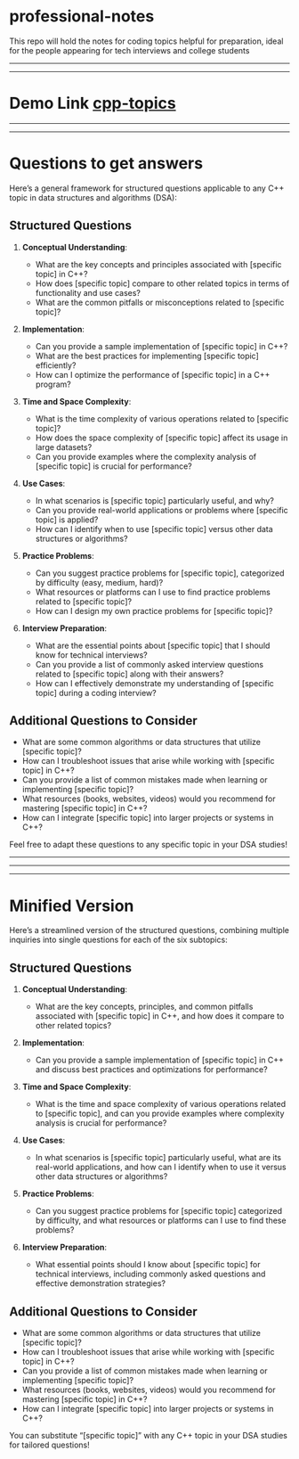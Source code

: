 # professional-notes
This repo will hold the notes for coding topics helpful for preparation, ideal for the people appearing for tech interviews and college students

---
---

# Demo Link [cpp-topics](/professional-notes/cpp-notes/ "Cpp topics index page")

---
---

# Questions to get answers

Here’s a general framework for structured questions applicable to any C++ topic in data structures and algorithms (DSA):

## Structured Questions

1. **Conceptual Understanding**:
   - What are the key concepts and principles associated with [specific topic] in C++?
   - How does [specific topic] compare to other related topics in terms of functionality and use cases?
   - What are the common pitfalls or misconceptions related to [specific topic]?

2. **Implementation**:
   - Can you provide a sample implementation of [specific topic] in C++?
   - What are the best practices for implementing [specific topic] efficiently?
   - How can I optimize the performance of [specific topic] in a C++ program?

3. **Time and Space Complexity**:
   - What is the time complexity of various operations related to [specific topic]?
   - How does the space complexity of [specific topic] affect its usage in large datasets?
   - Can you provide examples where the complexity analysis of [specific topic] is crucial for performance?

4. **Use Cases**:
   - In what scenarios is [specific topic] particularly useful, and why?
   - Can you provide real-world applications or problems where [specific topic] is applied?
   - How can I identify when to use [specific topic] versus other data structures or algorithms?

5. **Practice Problems**:
   - Can you suggest practice problems for [specific topic], categorized by difficulty (easy, medium, hard)?
   - What resources or platforms can I use to find practice problems related to [specific topic]?
   - How can I design my own practice problems for [specific topic]?

6. **Interview Preparation**:
   - What are the essential points about [specific topic] that I should know for technical interviews?
   - Can you provide a list of commonly asked interview questions related to [specific topic] along with their answers?
   - How can I effectively demonstrate my understanding of [specific topic] during a coding interview?

## Additional Questions to Consider

- What are some common algorithms or data structures that utilize [specific topic]?
- How can I troubleshoot issues that arise while working with [specific topic] in C++?
- Can you provide a list of common mistakes made when learning or implementing [specific topic]?
- What resources (books, websites, videos) would you recommend for mastering [specific topic] in C++?
- How can I integrate [specific topic] into larger projects or systems in C++?

Feel free to adapt these questions to any specific topic in your DSA studies!

---
---
---

# Minified Version

Here’s a streamlined version of the structured questions, combining multiple inquiries into single questions for each of the six subtopics:

## Structured Questions

1. **Conceptual Understanding**:
   - What are the key concepts, principles, and common pitfalls associated with [specific topic] in C++, and how does it compare to other related topics?

2. **Implementation**:
   - Can you provide a sample implementation of [specific topic] in C++ and discuss best practices and optimizations for performance?

3. **Time and Space Complexity**:
   - What is the time and space complexity of various operations related to [specific topic], and can you provide examples where complexity analysis is crucial for performance?

1. **Use Cases**:
   - In what scenarios is [specific topic] particularly useful, what are its real-world applications, and how can I identify when to use it versus other data structures or algorithms?

2. **Practice Problems**:
   - Can you suggest practice problems for [specific topic] categorized by difficulty, and what resources or platforms can I use to find these problems?

3. **Interview Preparation**:
   - What essential points should I know about [specific topic] for technical interviews, including commonly asked questions and effective demonstration strategies?

## Additional Questions to Consider

- What are some common algorithms or data structures that utilize [specific topic]?
- How can I troubleshoot issues that arise while working with [specific topic] in C++?
- Can you provide a list of common mistakes made when learning or implementing [specific topic]?
- What resources (books, websites, videos) would you recommend for mastering [specific topic] in C++?
- How can I integrate [specific topic] into larger projects or systems in C++?

You can substitute “[specific topic]” with any C++ topic in your DSA studies for tailored questions!
